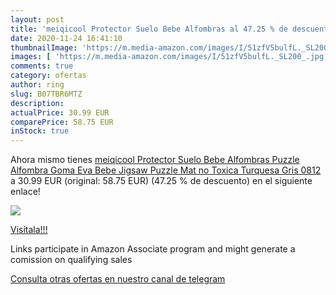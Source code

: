 ```yaml
---
layout: post
title: 'meiqicool Protector Suelo Bebe Alfombras al 47.25 % de descuento'
date: 2020-11-24 16:41:10
thumbnailImage: 'https://m.media-amazon.com/images/I/51zfV5bulfL._SL200_.jpg'
images: [ 'https://m.media-amazon.com/images/I/51zfV5bulfL._SL200_.jpg' ]
comments: true
category: ofertas
author: ring
slug: B07TBR6MTZ
description:
actualPrice: 30.99 EUR
comparePrice: 58.75 EUR
inStock: true
---
```


Ahora mismo tienes [meiqicool Protector Suelo Bebe Alfombras Puzzle Alfombra Goma Eva Bebe Jigsaw Puzzle Mat no Toxica Turquesa Gris 0812](https://www.amazon.es/dp/B07TBR6MTZ/?tag=redken-21) a 30.99 EUR (original: 58.75 EUR) (47.25 %  de descuento) en el siguiente enlace!

[![](https://m.media-amazon.com/images/I/51zfV5bulfL._SL200_.jpg)](https://www.amazon.es/dp/B07TBR6MTZ/?tag=redken-21)

[Visítala!!!](https://www.amazon.es/dp/B07TBR6MTZ/?tag=redken-21)

Links participate in Amazon Associate program and might generate a comission on qualifying sales

[Consulta otras ofertas en nuestro canal de telegram](https://t.me/s/ofertas25)
